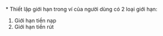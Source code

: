 \* Thiết lập giới hạn trong ví của người dùng  có 2 loại giới hạn:

1. Giới hạn tiền nạp
2. Giới hạn tiền rút





